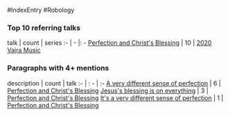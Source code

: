 #IndexEntry #Robology

### Top 10 referring talks
talk | count | series
:- | - |: -
<a data-href="Perfection and Christs Blessing" href="Perfection+and+Christ%27s+Blessing" class="internal-link" target="_blank" rel="noopener">Perfection and Christ&#x27;s Blessing</a> | 10 | <a data-href="2020 Vajra Music" href="2020+Vajra+Music" class="internal-link" target="_blank" rel="noopener">2020 Vajra Music</a>

### Paragraphs with 4+ mentions
description | count | talk
:- | : - | :-
<a aria-label-position="top" aria-label="Perfection and Christs Blessing > A very different sense of perfection" data-href="Perfection and Christs Blessing#A very different sense of perfection" href="Perfection+and+Christ%27s+Blessing#A+very+different+sense+of+perfection" class="internal-link" target="_blank" rel="noopener">A very different sense of perfection</a> | 6 | <a data-href="Perfection and Christs Blessing" href="Perfection+and+Christ%27s+Blessing" class="internal-link" target="_blank" rel="noopener">Perfection and Christ&#x27;s Blessing</a>
<a aria-label-position="top" aria-label="Perfection and Christs Blessing > Jesuss blessing is on everything" data-href="Perfection and Christs Blessing#Jesuss blessing is on everything" href="Perfection+and+Christ%27s+Blessing#Jesus%27s+blessing+is+on+everything" class="internal-link" target="_blank" rel="noopener">Jesus&#x27;s blessing is on everything</a> | 3 | <a data-href="Perfection and Christs Blessing" href="Perfection+and+Christ%27s+Blessing" class="internal-link" target="_blank" rel="noopener">Perfection and Christ&#x27;s Blessing</a>
<a aria-label-position="top" aria-label="Perfection and Christs Blessing > Its a very different sense of perfection" data-href="Perfection and Christs Blessing#Its a very different sense of perfection" href="Perfection+and+Christ%27s+Blessing#It%27s+a+very+different+sense+of+perfection" class="internal-link" target="_blank" rel="noopener">It&#x27;s a very different sense of perfection</a> | 1 | <a data-href="Perfection and Christs Blessing" href="Perfection+and+Christ%27s+Blessing" class="internal-link" target="_blank" rel="noopener">Perfection and Christ&#x27;s Blessing</a>

